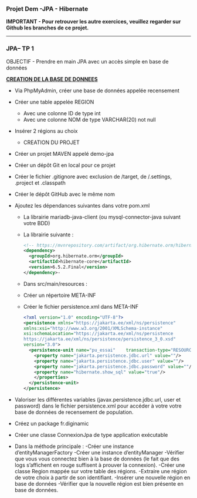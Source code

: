 ### Projet Dem -JPA - Hibernate
**IMPORTANT - Pour retrouver les autre exercices, veuillez regarder sur Github les branches de ce projet.**

---

### JPA– TP 1

OBJECTIF - Prendre en main JPA avec un accès simple en base de données

**<u>CREATION DE LA BASE DE DONNEES</u>**

- Via PhpMyAdmin, créer une base de données appelée recensement
- Créer une table appelée REGION
  - Avec une colonne ID de type int
  - Avec une colonne NOM de type VARCHAR(20) not null
- Insérer 2 régions au choix
  - CREATION DU PROJET
- Créer un projet MAVEN appelé demo-jpa
- Créer un dépôt Git en local pour ce projet
- Créer le fichier .gitignore avec exclusion de /target, de /.settings, .project et .classpath
- Créer le dépôt GitHub avec le même nom
- Ajoutez les dépendances suivantes dans votre pom.xml

  - La librairie mariadb-java-client (ou mysql-connector-java suivant votre BDD)
  - La librairie suivante :

    ```xml
    <!-- https://mvnrepository.com/artifact/org.hibernate.orm/hibernate-core -->
    <dependency>
      <groupId>org.hibernate.orm</groupId>
      <artifactId>hibernate-core</artifactId>
      <version>6.5.2.Final</version>
    </dependency>-
    ```

  - Dans src/main/resources :
  - Créer un répertoire META-INF
  - Créer le fichier persistence.xml dans META-INF

    ```xml
    <?xml version="1.0" encoding="UTF-8"?>
    <persistence xmlns="https://jakarta.ee/xml/ns/persistence"
    xmlns:xsi="http://www.w3.org/2001/XMLSchema-instance"
    xsi:schemaLocation="https://jakarta.ee/xml/ns/persistence
    https://jakarta.ee/xml/ns/persistence/persistence_3_0.xsd"
    version="3.0">
      <persistence-unit name="pu_essai"    transaction-type="RESOURCE_LOCAL"> <provider>org.hibernate.jpa.HibernatePersistenceProvider</provider> <properties>
        <property name="jakarta.persistence.jdbc.url" value=""/>
        <property name="jakarta.persistence.jdbc.user" value=""/>
        <property name="jakarta.persistence.jdbc.password" value=""/>
        <property name="hibernate.show_sql" value="true"/>
        </properties>
      </persistence-unit>
    </persistence>
    ```

- Valoriser les différentes variables (javax.persistence.jdbc.url, user et password) dans le fichier persistence.xml pour accéder à votre votre base de données de recensement de population.
- Créez un package fr.diginamic
- Créer une classe ConnexionJpa de type application exécutable
- Dans la méthode principale :
  -Créer une instance d’entityManagerFactory
  -Créer une instance d’entityManager
  -Vérifier que vous vous connectez bien à la base de données (le fait que des logs s’affichent en rouge suffisent à prouver la connexion).
  -Créer une classe Region mappée sur votre table des régions.
  -Extraire une région de votre choix à partir de son identifiant.
  -Insérer une nouvelle région en base de données
  -Vérifier que la nouvelle région est bien présente en base de données.
